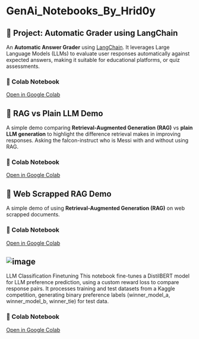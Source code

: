 # GenAi_Notebooks_By_Hrid0y

## 📘 Project: Automatic Grader using LangChain
An **Automatic Answer Grader** using [LangChain](https://www.langchain.com/). It leverages Large Language Models (LLMs) to evaluate user responses automatically against expected answers, making it suitable for educational platforms, or quiz assessments.

### 🔗 Colab Notebook
[Open in Google Colab](https://colab.research.google.com/drive/1ogA1e65R8smqsWQQWiB9HShtg76QceKe?usp=sharing)


## 🧠 RAG vs Plain LLM Demo  
A simple demo comparing **Retrieval-Augmented Generation (RAG)** vs **plain LLM generation** to highlight the difference retrieval makes in improving responses. Asking the falcon-instruct who is Messi with and without using RAG. 

### 🔗 Colab Notebook  
[Open in Google Colab](https://colab.research.google.com/drive/17XH7iWg4cNnUt0nDHiMHwto63X2Moi3O?usp=sharing)


## 🧠 Web Scrapped RAG Demo  
A simple demo of using **Retrieval-Augmented Generation (RAG)** on web scrapped documents.

### 🔗 Colab Notebook  
[Open in Google Colab](https://colab.research.google.com/drive/1MSqo-6j3VmdORNWyiY78_KtFJMD2RSWT?usp=sharing)

## ![image](https://github.com/user-attachments/assets/64f7627c-253b-4fdf-821a-0aa042f6bde8)
 LLM Classification Finetuning 
This notebook fine-tunes a DistilBERT model for LLM preference prediction, using a custom reward loss to compare response pairs. It processes training and test datasets from a Kaggle competition, generating binary preference labels (winner_model_a, winner_model_b, winner_tie) for test data.

### 🔗 Colab Notebook  
[Open in Google Colab](https://colab.research.google.com/drive/17xJPlIJLgCzCydKXZ75l8h8XD2jNXsVj?usp=sharing)

